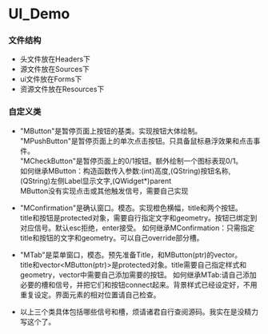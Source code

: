 # UI_Demo

### 文件结构
+ 头文件放在Headers下  
+ 源文件放在Sources下  
+ ui文件放在Forms下  
+ 资源文件放在Resources下  

### 自定义类
+ "MButton"是暂停页面上按钮的基类。实现按钮大体绘制。  
 "MPushButton"是暂停页面上的单次点击按钮。只具备鼠标悬浮效果和点击事件。  
 "MCheckButton"是暂停页面上的0/1按钮。额外绘制一个图标表现0/1。  
 如何继承MButton：构造函数传入参数:(int)高度,(QString)按钮名称,(QString)左侧Label显示文字,(QWidget*)parent  
 MButton没有实现点击或其他触发信号，需要自己实现

+ "MConfirmation"是确认窗口。模态。实现橙色横幅，title和两个按钮。  
  title和按钮是protected对象，需要自行指定文字和geometry。按钮已绑定到对应信号。默认esc拒绝，enter接受。
  如何继承MConfirmation：只需指定title和按钮的文字和geometry。可以自己override部分槽。
 
+ "MTab"是菜单窗口，模态。预先准备Title，和MButton(ptr)的vector。    
  title和vector<MButton(ptr)>是protected对象。title需要自己指定样式和geometry，vector中需要自己添加需要的按钮。
  如何继承MTab:请自己添加必要的槽和信号，并把它们和按钮connect起来。背景样式已经设定好，不用重复设定。界面元素的相对位置请自己检查。
  
  
+ 以上三个类具体包括哪些信号和槽，烦请诸君自行查阅源码。我实在是没精力写这个了。
